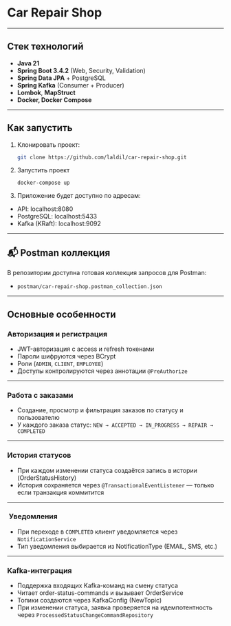 # Car Repair Shop

---

## Стек технологий

- **Java 21**
- **Spring Boot 3.4.2** (Web, Security, Validation)
- **Spring Data JPA** + PostgreSQL
- **Spring Kafka** (Consumer + Producer)
- **Lombok**, **MapStruct**
- **Docker, Docker Compose**

---

## Как запустить

1. Клонировать проект:

   ```bash
   git clone https://github.com/laldil/car-repair-shop.git
   ```
2. Запустить проект
   ```
   docker-compose up
   ```
3. Приложение будет доступно по адресам:
- API: localhost:8080
- PostgreSQL: localhost:5433
- Kafka (KRaft): localhost:9092

---

## 📬 Postman коллекция

В репозитории доступна готовая коллекция запросов для Postman:

- `postman/car-repair-shop.postman_collection.json`

---

##  Основные особенности


### Авторизация и регистрация

- JWT-авторизация с access и refresh токенами
- Пароли шифруются через BCrypt
- Роли (`ADMIN`, `CLIENT`, `EMPLOYEE`)
- Доступы контролируются через аннотации `@PreAuthorize`

---

### Работа с заказами

- Создание, просмотр и фильтрация заказов по статусу и пользователю
- У каждого заказа статус: `NEW → ACCEPTED → IN_PROGRESS → REPAIR → COMPLETED`

---

### История статусов
- При каждом изменении статуса создаётся запись в истории (OrderStatusHistory)
- История сохраняется через `@TransactionalEventListener` — только если транзакция коммитится

---

### ️ Уведомления
- При переходе в `COMPLETED` клиент уведомляется через `NotificationService`
- Тип уведомления выбирается из NotificationType (EMAIL, SMS, etc.)

---

### Kafka-интеграция
- Поддержка входящих Kafka-команд на смену статуса
- Читает order-status-commands и вызывает OrderService
- Топики создаются через KafkaConfig (NewTopic)
- При изменении статуса, заявка проверяется на идемпотентность через `ProcessedStatusChangeCommandRepository`
